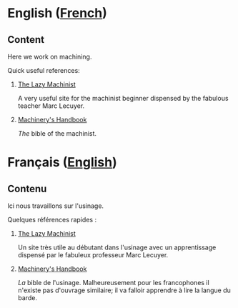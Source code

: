 # English ([French][français])
## Content

Here we work on machining.

Quick useful references:

1. [The Lazy Machinist](http://www.thatlazymachinist.com/free-training.html)
   
   A very useful site for the machinist beginner dispensed by the
   fabulous teacher Marc Lecuyer.

2. [Machinery's Handbook](https://en.wikipedia.org/wiki/Machinery%27s_Handbook)

	*The* bible of the machinist.

# Français ([English][english])
## Contenu

Ici nous travaillons sur l'usinage.

Quelques références rapides :

1. [The Lazy Machinist](http://www.thatlazymachinist.com/formation-gratuite.html)

   Un site très utile au débutant dans l'usinage avec un apprentissage
   dispensé par le fabuleux professeur Marc Lecuyer.

2. [Machinery's Handbook](https://en.wikipedia.org/wiki/Machinery%27s_Handbook)

   *La* bible de l'usinage. Malheureusement pour les francophones il
   n'existe pas d'ouvrage similaire; il va falloir apprendre à lire la
   langue du barde.

[français]: #français
[english]: #english
